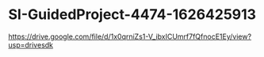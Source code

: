 # SI-GuidedProject-4474-1626425913
https://drive.google.com/file/d/1x0qrniZs1-V_ibxICUmrf7fQfnocE1Ey/view?usp=drivesdk
